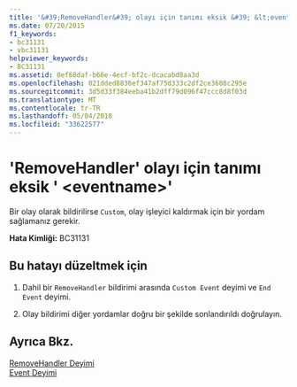 ```yaml
---
title: '&#39;RemoveHandler&#39; olayı için tanımı eksik &#39; &lt;eventname&gt;&#39;'
ms.date: 07/20/2015
f1_keywords:
- bc31131
- vbc31131
helpviewer_keywords:
- BC31131
ms.assetid: 0ef68daf-b66e-4ecf-bf2c-dcacabd8aa3d
ms.openlocfilehash: 021dded8836ef347af75d333c2df2ce3608c295e
ms.sourcegitcommit: 3d5d33f384eeba41b2dff79d096f47ccc8d8f03d
ms.translationtype: MT
ms.contentlocale: tr-TR
ms.lasthandoff: 05/04/2018
ms.locfileid: "33622577"
---
```

# <a name="39removehandler39-definition-missing-for-event-39lteventnamegt39"></a>&#39;RemoveHandler&#39; olayı için tanımı eksik &#39; &lt;eventname&gt;&#39;
Bir olay olarak bildirilirse `Custom`, olay işleyici kaldırmak için bir yordam sağlamanız gerekir.  
  
 **Hata Kimliği:** BC31131  
  
## <a name="to-correct-this-error"></a>Bu hatayı düzeltmek için  
  
1.  Dahil bir `RemoveHandler` bildirimi arasında `Custom Event` deyimi ve `End Event` deyimi.  
  
2.  Olay bildirimi diğer yordamlar doğru bir şekilde sonlandırıldı doğrulayın.  
  
## <a name="see-also"></a>Ayrıca Bkz.  
 [RemoveHandler Deyimi](../../visual-basic/language-reference/statements/removehandler-statement.md)  
 [Event Deyimi](../../visual-basic/language-reference/statements/event-statement.md)
